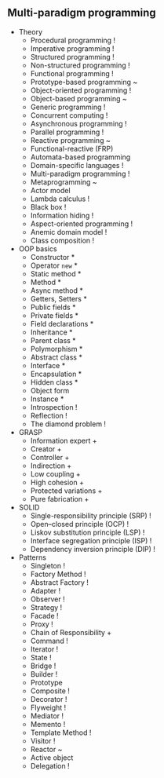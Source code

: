 ## Multi-paradigm programming

- Theory
  - Procedural programming !
  - Imperative programming !
  - Structured programming !
  - Non-structured programming !
  - Functional programming !
  - Prototype-based programming ~
  - Object-oriented programming !
  - Object-based programming ~
  - Generic programming !
  - Concurrent computing !
  - Asynchronous programming !
  - Parallel programming !
  - Reactive programming ~
  - Functional-reactive (FRP)
  - Automata-based programming
  - Domain-specific languages !
  - Multi-paradigm programming !
  - Metaprogramming ~
  - Actor model
  - Lambda calculus !
  - Black box !
  - Information hiding !
  - Aspect-oriented programming !
  - Anemic domain model !
  - Class composition !
- OOP basics
  - Constructor *
  - Operator `new` *
  - Static method *
  - Method *
  - Async method *
  - Getters, Setters *
  - Public fields *
  - Private fields *
  - Field declarations *
  - Inheritance *
  - Parent class *
  - Polymorphism *
  - Abstract class *
  - Interface *
  - Encapsulation *
  - Hidden class *
  - Object form
  - Instance *
  - Introspection !
  - Reflection !
  - The diamond problem !
- GRASP
  - Information expert +
  - Creator +
  - Controller +
  - Indirection +
  - Low coupling +
  - High cohesion +
  - Protected variations +
  - Pure fabrication +
- SOLID
  - Single-responsibility principle (SRP) !
  - Open–closed principle (OCP) !
  - Liskov substitution principle (LSP) !
  - Interface segregation principle (ISP) !
  - Dependency inversion principle (DIP) !
- Patterns
  - Singleton !
  - Factory Method !
  - Abstract Factory !
  - Adapter !
  - Observer !
  - Strategy !
  - Facade !
  - Proxy !
  - Chain of Responsibility +
  - Command !
  - Iterator !
  - State !
  - Bridge !
  - Builder !
  - Prototype
  - Composite !
  - Decorator !
  - Flyweight !
  - Mediator !
  - Memento !
  - Template Method !
  - Visitor !
  - Reactor ~
  - Active object
  - Delegation !
